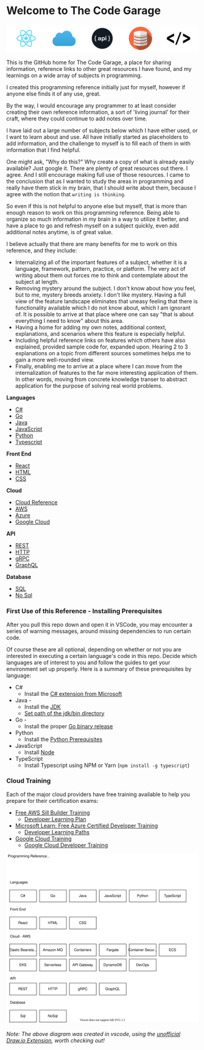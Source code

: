 # Welcome to The Code Garage

<p align="center">
  <img src="assets/banner.png" alt="banner"/>
</p>

This is the GitHub home for The Code Garage, a place for sharing information, reference links to other great resources I have found, and my learnings on a wide array of subjects in programming.

I created this programming reference initially just for myself, however if anyone else finds it of any use, great.

By the way, I would encourage any programmer to at least consider creating their own reference information, a sort of 'living journal' for their craft, where they could continue to add notes over time.

I have laid out a large number of subjects below which I have either used, or I want to learn about and use. All have initially started as placeholders to add information, and the challenge to myself is to fill each of them in with information that I find helpful.

One might ask, "Why do this?" Why create a copy of what is already easily available? Just google it. There are plenty of great resources out there. I agree. And I still encourage making full use of those resources. I came to the conclusion that as I wanted to study the areas in programming and really have them stick in my brain, that I should write about them, because I agree with the notion that `writing is thinking`.

So even if this is not helpful to anyone else but myself, that is more than enough reason to work on this programming reference. Being able to organize so much information in my brain in a way to utilize it better, and have a place to go and refresh myself on a subject quickly, even add additional notes anytime, is of great value.

I believe actually that there are many benefits for me to work on this reference, and they include:

- Internalizing all of the important features of a subject, whether it is a language, framework, pattern, practice, or platform. The very act of writing about them out forces me to think and contemplate about the subject at length.
- Removing mystery around the subject. I don't know about how you feel, but to me, mystery breeds anxiety. I don't like mystery. Having a full view of the feature landscape eliminates that uneasy feeling that there is functionality available which I do not know about, which I am ignorant of. It is possible to arrive at that place where one can say "that is about everything I need to know" about this area.
- Having a home for adding my own notes, additional context, explanations, and scenarios where this feature is especially helpful.
- Including helpful reference links on features which others have also explained, provided sample code for, expanded upon. Hearing 2 to 3 explanations on a topic from different sources sometimes helps me to gain a more well-rounded view.
- Finally, enabling me to arrive at a place where I can move from the internalization of features to the far more interesting application of them. In other words, moving from concrete knowledge transer to abstract application for the purpose of solving real world problems.

**Languages**

- [C#](./csharp/)
- [Go](./go/)
- [Java](./java/)
- [JavaScript](./javascript/)
- [Python](./python/)
- [Typescript](./typescript/)

**Front End**

- [React](./react/)
- [HTML](./html/)
- [CSS](./CSS/)

**Cloud**

- [Cloud Reference](CloudDev/)
- [AWS](CloudDev/AWS/)
- [Azure](CloudDev/Azure/)
- [Google Cloud](CloudDev/GoogleCloud/)

**API**

- [REST](/rest-api/)
- [HTTP](/http-api/)
- [gRPC](/grpc-api/)
- [GraphQL](/graphql-api/)

**Database**

- [SQL](structured-query-language/)
- [No Sql](nosql/)

### First Use of this Reference - Installing Prerequisites

After you pull this repo down and open it in VSCode, you may encounter a series of warning messages, around missing dependencies to run certain code.

Of course these are all optional, depending on whether or not you are interested in executing a certain language's code in this repo. Decide which languages are of interest to you and follow the guides to get your environment set up properly. Here is a summary of these prerequisites by language:

- C#
  - Install the [C# extension from Microsoft](https://marketplace.visualstudio.com/items?itemName=ms-dotnettools.csharp)
- Java -
  - Install the [JDK](https://www.oracle.com/java/technologies/downloads/)
  - [Set path of the jdk/bin directory](http://www.javatpoint.com/how-to-set-path-in-java)
- Go -
  - Install the proper [Go binary release](https://go.dev/dl/)
- Python
  - Install the [Python Prerequisites](https://code.visualstudio.com/docs/python/python-tutorial#_prerequisites)
- JavaScript
  - Install [Node](https://nodejs.org/en/)
- TypeScript
  - Install Typescript using NPM or Yarn (`npm install -g typescript`)

### Cloud Training

Each of the major cloud providers have free training available to help you prepare for their certification exams:

- [Free AWS Sill Builder Training](https://explore.skillbuilder.aws/learn)
  - [Developer Learning Plan](https://explore.skillbuilder.aws/learn/public/learning_plan/view/84/developer-learning-plan)
- [Microsoft Learn: Free Azure Certified Developer Training](https://docs.microsoft.com/en-us/learn/azure/)
  - [Developer Learning Paths](https://docs.microsoft.com/en-us/learn/roles/developer)
- [Google Cloud Training](https://community.c2cglobal.com/product-updates)
  - [Google Cloud Developer Training](https://docs.microsoft.com/en-us/learn/roles/developer)

![HoodCodes Reference Topics](assets/Topicsv2.svg)

###### _Note: The above diagram was created in vscode, using the [unofficial Draw.io Extension](https://marketplace.visualstudio.com/items?itemName=hediet.vscode-drawio), worth checking out!_
